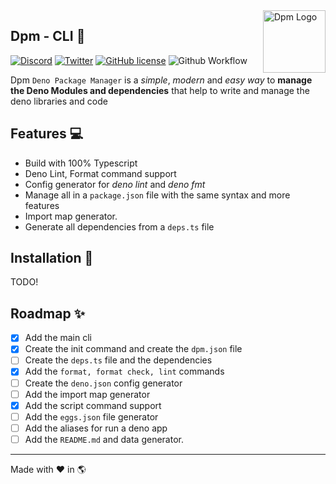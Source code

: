 <img src="https://avatars.githubusercontent.com/u/97813425" align="right" alt="Dpm Logo" width="100">

## Dpm - CLI :sauropod:

[![Discord](https://img.shields.io/discord/932381618851692565?label=Discord&logo=discord&logoColor=white)](https://discord.gg/Um27YPJKud)
[![Twitter](https://img.shields.io/twitter/follow/dpm_land?label=Dpm%20Land&style=social)](https://twitter.com/intent/follow?screen_name=dpm_land)
[![GitHub license](https://img.shields.io/github/license/dpmland/cli?label=License)](./LICENSE)
![Github Workflow](https://img.shields.io/github/workflow/status/dpmland/cli/CI)

Dpm `Deno Package Manager` is a _simple_, _modern_ and _easy way_ to **manage
the Deno Modules and dependencies** that help to write and manage the deno
libraries and code

## Features :computer:

- Build with 100% Typescript
- Deno Lint, Format command support
- Config generator for _deno lint_ and _deno fmt_
- Manage all in a `package.json` file with the same syntax and more features
- Import map generator.
- Generate all dependencies from a `deps.ts` file

## Installation :rocket:

TODO!

## Roadmap :sparkles:

- [x] Add the main cli
- [x] Create the init command and create the `dpm.json` file
- [ ] Create the `deps.ts` file and the dependencies
- [x] Add the `format, format check, lint` commands
- [ ] Create the `deno.json` config generator
- [ ] Add the import map generator
- [x] Add the script command support
- [ ] Add the `eggs.json` file generator
- [ ] Add the aliases for run a deno app
- [ ] Add the `README.md` and data generator.

---

Made with :heart: in :earth_americas:
